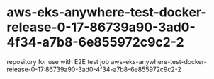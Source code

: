 # aws-eks-anywhere-test-docker-release-0-17-86739a90-3ad0-4f34-a7b8-6e855972c9c2-2
repository for use with E2E test job aws-eks-anywhere-test-docker-release-0-17:86739a90-3ad0-4f34-a7b8-6e855972c9c2-2
